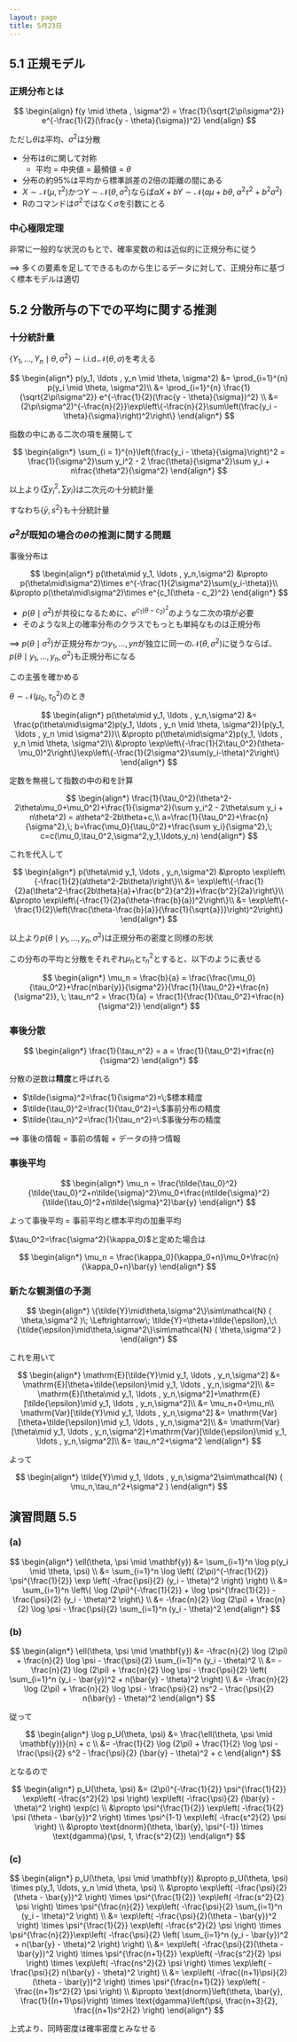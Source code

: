 ```yaml
---
layout: page
title: 5月23日
---
```


<script>
window.MathJax = {
  tex: {
    inlineMath: [['$', '$'], ['\\(', '\\)']],
    displayMath: [['$$', '$$'], ['\\[', '\\]']]
  },
  svg: {
    fontCache: 'global'
  }
};
</script>
<script async src="https://cdn.jsdelivr.net/npm/mathjax@3/es5/tex-mml-chtml.js"></script>

## 5.1 正規モデル

### 正規分布とは

$$
\begin{align}
f(y \mid \theta , \sigma^2) = \frac{1}{\sqrt{2\pi\sigma^2}} e^{-\frac{1}{2}(\frac{y - \theta}{\sigma})^2}
\end{align}
$$

ただし$\theta$は平均、$\sigma^2$は分散

- 分布は$\theta$に関して対称
    - 平均 = 中央値 = 最頻値 = $\theta$
- 分布の約95%は平均から標準誤差の2倍の距離の間にある
- $X \sim \mathcal{N} ( \mu,\tau^2 )$かつ$Y \sim \mathcal{N} ( \theta,\sigma^2 )$ならば$aX + bY \sim \mathcal{N} ( a\mu + b\theta,\; a^2\tau^2 + b^2\sigma^2)$
- Rのコマンドは$\sigma^2$ではなく$\sigma$を引数にとる

### 中心極限定理
非常に一般的な状況のもとで、確率変数の和は近似的に正規分布に従う

⟹ 多くの要素を足してできるものから生じるデータに対して、正規分布に基づく標本モデルは適切


## 5.2 分散所与の下での平均に関する推測

### 十分統計量

$\{Y_1, \ldots, Y_n \mid \theta, \sigma^2 \} \sim \mathrm{i.i.d.} \mathcal{N} ( \theta,\sigma )$を考える

$$
\begin{align*}
p(y_1, \ldots , y_n \mid \theta, \sigma^2) &= \prod_{i=1}^{n} p(y_i \mid \theta, \sigma^2)\\
&= \prod_{i=1}^{n} \frac{1}{\sqrt{2\pi\sigma^2}} e^{-\frac{1}{2}(\frac{y - \theta}{\sigma})^2} \\
&= (2\pi\sigma^2)^{-\frac{n}{2}}\exp\left\{-\frac{n}{2}\sum\left(\frac{y_i - \theta}{\sigma}\right)^2\right\}
\end{align*}
$$

指数の中にある二次の項を展開して

$$
\begin{align*}
\sum_{i = 1}^{n}\left(\frac{y_i - \theta}{\sigma}\right)^2 = \frac{1}{\sigma^2}\sum y_i^2 - 2 \frac{\theta}{\sigma^2}\sum y_i + n\frac{\theta^2}{\sigma^2}
\end{align*}
$$

以上より$\{\sum y_i^2, \sum y_i \}$は二次元の十分統計量

すなわち$\{\bar{y}, s^2 \}$も十分統計量

### $\sigma^2$が既知の場合の$\theta$の推測に関する問題

事後分布は

$$
\begin{align*}
 p(\theta\mid y_1, \ldots , y_n,\sigma^2) &\propto p(\theta\mid\sigma^2)\times e^{-\frac{1}{2\sigma^2}\sum(y_i-\theta)}\\
 &\propto p(\theta\mid\sigma^2)\times e^{c_1(\theta - c_2)^2}
\end{align*}
$$

- $p(\theta\mid\sigma^2)$が共役になるために、$e^{c_1(\theta - c_2)^2}$のような二次の項が必要
- そのような$\mathbb{R}$上の確率分布のクラスでもっとも単純なものは正規分布

⟹ $p(\theta\mid\sigma^2)$が正規分布かつ$y_1,\ldots,yn$が独立に同一の$\mathcal{N} ( \theta,\sigma^2 )$に従うならば、$p(\theta\mid y_1, \ldots , y_n,\sigma^2)$も正規分布になる

この主張を確かめる

$\theta\sim\mathcal{N} ( \mu_0,\tau_0^2 )$のとき

$$
\begin{align*}
 p(\theta\mid y_1, \ldots , y_n,\sigma^2) &= \frac{p(\theta\mid\sigma^2)p(y_1, \ldots , y_n \mid \theta, \sigma^2)}{p(y_1, \ldots , y_n \mid \sigma^2)}\\
 &\propto p(\theta\mid\sigma^2)p(y_1, \ldots , y_n \mid \theta, \sigma^2)\\
 &\propto \exp\left\{-\frac{1}{2\tau_0^2}(\theta-\mu_0)^2\right\}\exp\left\{-\frac{1}{2\sigma^2}\sum(y_i-\theta)^2\right\}
\end{align*}
$$

定数を無視して指数の中の和を計算

$$
\begin{align*}
\frac{1}{\tau_0^2}(\theta^2-2\theta\mu_0+\mu_0^2)+\frac{1}{\sigma^2}(\sum y_i^2 - 2\theta\sum y_i + n\theta^2) = a\theta^2-2b\theta+c,\\
a=\frac{1}{\tau_0^2}+\frac{n}{\sigma^2},\; b=\frac{\mu_0}{\tau_0^2}+\frac{\sum y_i}{\sigma^2},\; c=c(\mu_0,\tau_0^2,\sigma^2,y_1,\ldots,y_n)
\end{align*}
$$

これを代入して

$$
\begin{align*}
 p(\theta\mid y_1, \ldots , y_n,\sigma^2) &\propto \exp\left\{-\frac{1}{2}(a\theta^2-2b\theta)\right\}\\
 &= \exp\left\{-\frac{1}{2}a(\theta^2-\frac{2b\theta}{a}+\frac{b^2}{a^2})+\frac{b^2}{2a}\right\}\\
 &\propto \exp\left\{-\frac{1}{2}a(\theta-\frac{b}{a})^2\right\}\\
 &= \exp\left\{-\frac{1}{2}\left(\frac{\theta-\frac{b}{a}}{\frac{1}{\sqrt{a}}}\right)^2\right\}
\end{align*}
$$

以上より$p(\theta\mid y_1, \ldots , y_n,\sigma^2)$は正規分布の密度と同様の形状

この分布の平均と分散をそれぞれ$\mu_n$と$\tau_n^2$とすると、以下のように表せる

$$
\begin{align*}
\mu_n = \frac{b}{a} = \frac{\frac{\mu_0}{\tau_0^2}+\frac{n\bar{y}}{\sigma^2}}{\frac{1}{\tau_0^2}+\frac{n}{\sigma^2}}, \;
\tau_n^2 = \frac{1}{a} = \frac{1}{\frac{1}{\tau_0^2}+\frac{n}{\sigma^2}}
\end{align*}
$$

### 事後分散

$$
\begin{align*}
\frac{1}{\tau_n^2} = a = \frac{1}{\tau_0^2}+\frac{n}{\sigma^2}
\end{align*}
$$

分散の逆数は**精度**と呼ばれる

- $\tilde{\sigma}^2=\frac{1}{\sigma^2}=\;$標本精度
- $\tilde{\tau_0}^2=\frac{1}{\tau_0^2}=\;$事前分布の精度
- $\tilde{\tau_n}^2=\frac{1}{\tau_n^2}=\:$事後分布の精度

⟹ 事後の情報 = 事前の情報 + データの持つ情報

### 事後平均

$$
\begin{align*}
\mu_n = \frac{\tilde{\tau_0}^2}{\tilde{\tau_0}^2+n\tilde{\sigma}^2}\mu_0+\frac{n\tilde{\sigma}^2}{\tilde{\tau_0}^2+n\tilde{\sigma}^2}\bar{y}
\end{align*}
$$

よって事後平均 = 事前平均と標本平均の加重平均

$\tau_0^2=\frac{\sigma^2}{\kappa_0}$と定めた場合は

$$
\begin{align*}
\mu_n = \frac{\kappa_0}{\kappa_0+n}\mu_0+\frac{n}{\kappa_0+n}\bar{y}
\end{align*}
$$

### 新たな観測値の予測

$$
\begin{align*}
\{\tilde{Y}\mid\theta,\sigma^2\}\sim\mathcal{N} ( \theta,\sigma^2 )\;
\Leftrightarrow\;
\tilde{Y}=\theta+\tilde{\epsilon},\;\{\tilde{\epsilon}\mid\theta,\sigma^2\}\sim\mathcal{N} ( \theta,\sigma^2 )
\end{align*}
$$

これを用いて

$$
\begin{align*}
\mathrm{E}[\tilde{Y}\mid y_1, \ldots , y_n,\sigma^2] &= \mathrm{E}[\theta+\tilde{\epsilon}\mid y_1, \ldots , y_n,\sigma^2]\\
&= \mathrm{E}[\theta\mid y_1, \ldots , y_n,\sigma^2]+\mathrm{E}[\tilde{\epsilon}\mid y_1, \ldots , y_n,\sigma^2]\\
&= \mu_n+0=\mu_n\\
\mathrm{Var}[\tilde{Y}\mid y_1, \ldots , y_n,\sigma^2] &= \mathrm{Var}[\theta+\tilde{\epsilon}\mid y_1, \ldots , y_n,\sigma^2]\\
&= \mathrm{Var}[\theta\mid y_1, \ldots , y_n,\sigma^2]+\mathrm{Var}[\tilde{\epsilon}\mid y_1, \ldots , y_n,\sigma^2]\\
&= \tau_n^2+\sigma^2
\end{align*}
$$

よって

$$
\begin{align*}
\tilde{Y}\mid y_1, \ldots , y_n,\sigma^2\sim\mathcal{N} ( \mu_n,\tau_n^2+\sigma^2 )
\end{align*}
$$

## 演習問題 5.5

### (a)

$$
\begin{align*}
\ell(\theta, \psi \mid \mathbf{y}) 
&= \sum_{i=1}^n \log p(y_i \mid \theta, \psi) \\
&= \sum_{i=1}^n \log \left( (2\pi)^{-\frac{1}{2}} \psi^{\frac{1}{2}} \exp \left( -\frac{\psi}{2} (y_i - \theta)^2 \right) \right) \\
&= \sum_{i=1}^n \left\{ \log (2\pi)^{-\frac{1}{2}} + \log \psi^{\frac{1}{2}} - \frac{\psi}{2} (y_i - \theta)^2 \right\} \\
&= -\frac{n}{2} \log (2\pi) + \frac{n}{2} \log \psi - \frac{\psi}{2} \sum_{i=1}^n (y_i - \theta)^2
\end{align*}
$$

### (b)

$$
\begin{align*}
\ell(\theta, \psi \mid \mathbf{y}) 
&= -\frac{n}{2} \log (2\pi) + \frac{n}{2} \log \psi - \frac{\psi}{2} \sum_{i=1}^n (y_i - \theta)^2 \\
&= -\frac{n}{2} \log (2\pi) + \frac{n}{2} \log \psi - \frac{\psi}{2} \left( \sum_{i=1}^n (y_i - \bar{y})^2 + n(\bar{y} - \theta)^2 \right) \\
&= -\frac{n}{2} \log (2\pi) + \frac{n}{2} \log \psi - \frac{\psi}{2} ns^2 - \frac{\psi}{2} n(\bar{y} - \theta)^2
\end{align*}
$$

従って

$$
\begin{align*}
\log p_U(\theta, \psi) &= \frac{\ell(\theta, \psi \mid \mathbf{y})}{n} + c \\
&= -\frac{1}{2} \log (2\pi) + \frac{1}{2} \log \psi - \frac{\psi}{2} s^2 - \frac{\psi}{2} (\bar{y} - \theta)^2 + c
\end{align*}
$$

となるので

$$
\begin{align*}
p_U(\theta, \psi) &= (2\pi)^{-\frac{1}{2}} \psi^{\frac{1}{2}} \exp\left( -\frac{s^2}{2} \psi \right) \exp\left( -\frac{\psi}{2} (\bar{y} - \theta)^2 \right) \exp(c) \\
&\propto \psi^{\frac{1}{2}} \exp\left( -\frac{1}{2} \psi (\theta - \bar{y})^2 \right) \times \psi^{1-1} \exp\left( -\frac{s^2}{2} \psi \right) \\
&\propto \text{dnorm}(\theta, \bar{y}, \psi^{-1}) \times \text{dgamma}(\psi, 1, \frac{s^2}{2})
\end{align*}
$$

### (c)

$$
\begin{align*}
p_U(\theta, \psi \mid \mathbf{y}) 
&\propto p_U(\theta, \psi) \times p(y_1, \ldots, y_n \mid \theta, \psi) \\
&\propto \exp\left( -\frac{\psi}{2}(\theta - \bar{y})^2 \right) 
\times \psi^{\frac{1}{2}} \exp\left( -\frac{s^2}{2} \psi \right) 
\times \psi^{\frac{n}{2}} \exp\left( -\frac{\psi}{2} \sum_{i=1}^n (y_i - \theta)^2 \right) \\
&= \exp\left( -\frac{\psi}{2}(\theta - \bar{y})^2 \right) 
\times \psi^{\frac{1}{2}} \exp\left( -\frac{s^2}{2} \psi \right) 
\times \psi^{\frac{n}{2}}\exp\left( -\frac{\psi}{2} \left( \sum_{i=1}^n (y_i - \bar{y})^2 + n(\bar{y} - \theta)^2 \right) \right) \\
&= \exp\left( -\frac{\psi}{2}(\theta - \bar{y})^2 \right) 
\times \psi^{\frac{n+1}{2}} \exp\left( -\frac{s^2}{2} \psi \right) 
\times \exp\left( -\frac{ns^2}{2} \psi \right) 
\times \exp\left( -\frac{\psi}{2} n(\bar{y} - \theta)^2 \right) \\
&= \exp\left( -\frac{(n+1)\psi}{2}(\theta - \bar{y})^2 \right) 
\times \psi^{\frac{n+1}{2}} \exp\left( -\frac{(n+1)s^2}{2} \psi \right) \\
&\propto \text{dnorm}\left(\theta, \bar{y}, \frac{1}{(n+1)\psi}\right) 
\times \text{dgamma}\left(\psi, \frac{n+3}{2}, \frac{(n+1)s^2}{2} \right)
\end{align*}
$$

上式より、同時密度は確率密度とみなせる